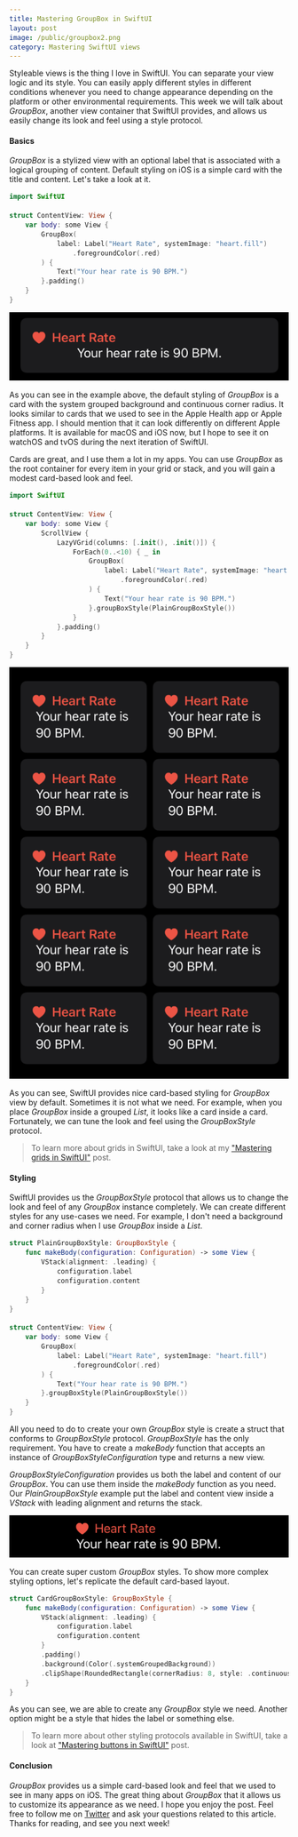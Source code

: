 ```yaml
---
title: Mastering GroupBox in SwiftUI
layout: post
image: /public/groupbox2.png
category: Mastering SwiftUI views
---
```


Styleable views is the thing I love in SwiftUI. You can separate your view logic and its style. You can easily apply different styles in different conditions whenever you need to change appearance depending on the platform or other environmental requirements. This week we will talk about *GroupBox*, another view container that SwiftUI provides, and allows us easily change its look and feel using a style protocol. 

#### Basics
*GroupBox* is a stylized view with an optional label that is associated with a logical grouping of content. Default styling on iOS is a simple card with the title and content. Let's take a look at it.

```swift
import SwiftUI

struct ContentView: View {
    var body: some View {
        GroupBox(
            label: Label("Heart Rate", systemImage: "heart.fill")
                .foregroundColor(.red)
        ) {
            Text("Your hear rate is 90 BPM.")
        }.padding()
    }
}
```

![group-box](/public/groupbox1.png)

As you can see in the example above, the default styling of *GroupBox* is a card with the system grouped background and continuous corner radius. It looks similar to cards that we used to see in the Apple Health app or Apple Fitness app. I should mention that it can look differently on different Apple platforms. It is available for macOS and iOS now, but I hope to see it on watchOS and tvOS during the next iteration of SwiftUI.

Cards are great, and I use them a lot in my apps. You can use *GroupBox* as the root container for every item in your grid or stack, and you will gain a modest card-based look and feel.

```swift
import SwiftUI

struct ContentView: View {
    var body: some View {
        ScrollView {
            LazyVGrid(columns: [.init(), .init()]) {
                ForEach(0..<10) { _ in
                    GroupBox(
                        label: Label("Heart Rate", systemImage: "heart.fill")
                            .foregroundColor(.red)
                    ) {
                        Text("Your hear rate is 90 BPM.")
                    }.groupBoxStyle(PlainGroupBoxStyle())
                }
            }.padding()
        }
    }
}
```

![group-box](/public/groupbox2.png)

As you can see, SwiftUI provides nice card-based styling for *GroupBox* view by default. Sometimes it is not what we need. For example, when you place *GroupBox* inside a grouped *List*, it looks like a card inside a card. Fortunately, we can tune the look and feel using the *GroupBoxStyle* protocol.

> To learn more about grids in SwiftUI, take a look at my ["Mastering grids in SwiftUI"](/2020/07/08/mastering-grids-in-swiftui/) post.

#### Styling
SwiftUI provides us the *GroupBoxStyle* protocol that allows us to change the look and feel of any *GroupBox* instance completely. We can create different styles for any use-cases we need. For example, I don't need a background and corner radius when I use *GroupBox* inside a *List*.

```swift
struct PlainGroupBoxStyle: GroupBoxStyle {
    func makeBody(configuration: Configuration) -> some View {
        VStack(alignment: .leading) {
            configuration.label
            configuration.content
        }
    }
}

struct ContentView: View {
    var body: some View {
        GroupBox(
            label: Label("Heart Rate", systemImage: "heart.fill")
                .foregroundColor(.red)
        ) {
            Text("Your hear rate is 90 BPM.")
        }.groupBoxStyle(PlainGroupBoxStyle())
    }
}
```

All you need to do to create your own *GroupBox* style is create a struct that conforms to *GroupBoxStyle* protocol. *GroupBoxStyle* has the only requirement. You have to create a *makeBody* function that accepts an instance of *GroupBoxStyleConfiguration* type and returns a new view. 

*GroupBoxStyleConfiguration* provides us both the label and content of our *GroupBox*. You can use them inside the *makeBody* function as you need. Our *PlainGroupBoxStyle* example put the label and content view inside a *VStack* with leading alignment and returns the stack.

![group-box](/public/groupbox3.png)

You can create super custom *GroupBox* styles. To show more complex styling options, let's replicate the default card-based layout.

```swift
struct CardGroupBoxStyle: GroupBoxStyle {
    func makeBody(configuration: Configuration) -> some View {
        VStack(alignment: .leading) {
            configuration.label
            configuration.content
        }
        .padding()
        .background(Color(.systemGroupedBackground))
        .clipShape(RoundedRectangle(cornerRadius: 8, style: .continuous))
    }
}
```

As you can see, we are able to create any *GroupBox* style we need. Another option might be a style that hides the label or something else. 

> To learn more about other styling protocols available in SwiftUI, take a look at ["Mastering buttons in SwiftUI"](/2020/02/19/mastering-buttons-in-swiftui/) post.

#### Conclusion
*GroupBox* provides us a simple card-based look and feel that we used to see in many apps on iOS. The great thing about *GroupBox* that it allows us to customize its appearance as we need. I hope you enjoy the post. Feel free to follow me on [Twitter](https://twitter.com/mecid) and ask your questions related to this article. Thanks for reading, and see you next week!